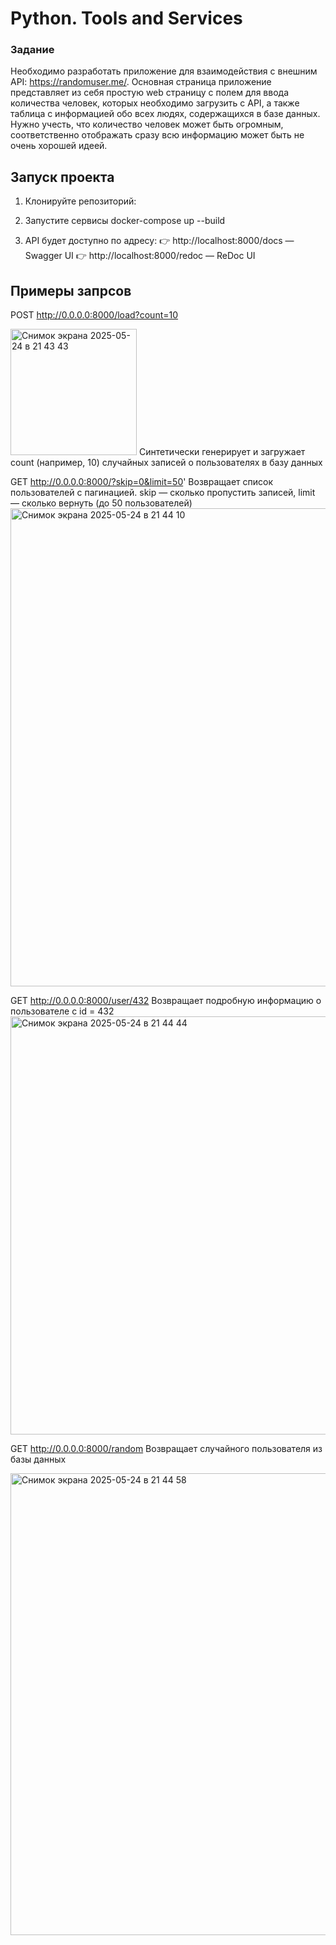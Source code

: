 # Python. Tools and Services
### Задание 
Необходимо разработать приложение для взаимодействия с внешним API: https://randomuser.me/.
Основная страница приложение представляет из себя простую web страницу с полем для ввода количества человек, которых необходимо загрузить с API, а также таблица с информацией обо всех людях, содержащихся в базе данных.
Нужно учесть, что количество человек может быть огромным, соответственно отображать сразу всю информацию может быть не очень хорошей идеей.

## Запуск проекта
1) Клонируйте репозиторий:

2) Запустите сервисы
docker-compose up --build

3) API будет доступно по адресу:
👉 http://localhost:8000/docs — Swagger UI
👉 http://localhost:8000/redoc — ReDoc UI


## Примеры запрсов
POST http://0.0.0.0:8000/load?count=10


<img width="202" alt="Снимок экрана 2025-05-24 в 21 43 43" src="https://github.com/user-attachments/assets/c0c6eeb7-9611-4872-9741-d71c421e8ae3" />
Синтетически генерирует и загружает count (например, 10) случайных записей о пользователях в базу данных


GET http://0.0.0.0:8000/?skip=0&limit=50'
Возвращает список пользователей с пагинацией.
skip — сколько пропустить записей,
limit — сколько вернуть (до 50 пользователей)
<img width="765" alt="Снимок экрана 2025-05-24 в 21 44 10" src="https://github.com/user-attachments/assets/a3d26a09-96fc-456e-999d-94c0c190030d" />



GET http://0.0.0.0:8000/user/432
Возвращает подробную информацию о пользователе с id = 432
<img width="669" alt="Снимок экрана 2025-05-24 в 21 44 44" src="https://github.com/user-attachments/assets/1c5cb014-e0d8-4f6f-b73e-f684101715e2" />



GET  http://0.0.0.0:8000/random
Возвращает случайного пользователя из базы данных

<img width="739" alt="Снимок экрана 2025-05-24 в 21 44 58" src="https://github.com/user-attachments/assets/f1a5ee65-fc9c-4e0b-a886-87dfaa2893af" />
